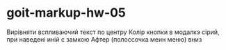# goit-markup-hw-05

Вирівняти вспливаючий текст по центру
Колір кнопки в модалкэ сірий, при наведені иній с замкою
Афтер (полоссочка меин меню) вниз
